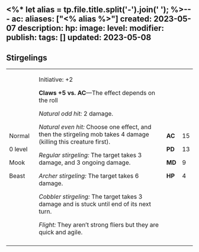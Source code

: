 <%* let alias = tp.file.title.split('-').join(' '); %>---
ac: 
aliases: ["<% alias %>"]
created: 2023-05-07
description: 
hp: 
image: 
level: 
modifier: 
publish: 
tags: []
updated: 2023-05-08
---

## Stirgelings

<table>
<colgroup>
<col style="width: 16%" />
<col style="width: 72%" />
<col style="width: 5%" />
<col style="width: 5%" />
</colgroup>
<tbody>
<tr class="odd">
<td><p>Normal</p>
<p>0 level</p>
<p>Mook</p>
<p>Beast</p></td>
<td><p>Initiative: +2</p>
<p><strong>Claws +5 vs. AC</strong>—The effect depends on the roll</p>
<p><em>Natural odd hit:</em> 2 damage.</p>
<p><em>Natural even hit:</em> Choose one effect, and then the stirgeling
mob takes 4 damage (killing this creature first).</p>
<p><em>Regular stirgeling:</em> The target takes 3 damage, and 3 ongoing
damage.</p>
<p><em>Archer stirgeling:</em> The target takes 6 damage.</p>
<p><em>Cobbler stirgeling:</em> The target takes 3 damage and is stuck
until end of its next turn.</p>
<p><em>Flight:</em> They aren’t strong fliers but they are quick and
agile.</p></td>
<td><p><strong>AC</strong></p>
<p><strong>PD</strong></p>
<p><strong>MD</strong></p>
<p><strong>HP</strong></p></td>
<td><p>15</p>
<p>13</p>
<p>9</p>
<p>4</p></td>
</tr>
<tr class="even">
<td></td>
<td></td>
<td></td>
<td></td>
</tr>
</tbody>
</table>



